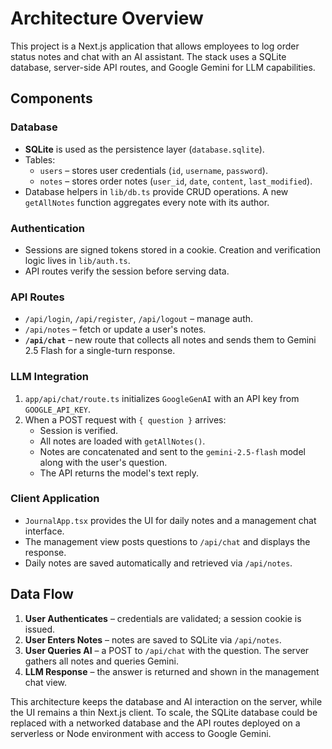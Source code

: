 # Architecture Overview

This project is a Next.js application that allows employees to log order status notes and chat with an AI assistant. The stack uses a SQLite database, server-side API routes, and Google Gemini for LLM capabilities.

## Components

### Database
- **SQLite** is used as the persistence layer (`database.sqlite`).
- Tables:
  - `users` – stores user credentials (`id`, `username`, `password`).
  - `notes` – stores order notes (`user_id`, `date`, `content`, `last_modified`).
- Database helpers in `lib/db.ts` provide CRUD operations. A new `getAllNotes` function aggregates every note with its author.

### Authentication
- Sessions are signed tokens stored in a cookie. Creation and verification logic lives in `lib/auth.ts`.
- API routes verify the session before serving data.

### API Routes
- `/api/login`, `/api/register`, `/api/logout` – manage auth.
- `/api/notes` – fetch or update a user's notes.
- **`/api/chat`** – new route that collects all notes and sends them to Gemini 2.5 Flash for a single-turn response.

### LLM Integration
1. `app/api/chat/route.ts` initializes `GoogleGenAI` with an API key from `GOOGLE_API_KEY`.
2. When a POST request with `{ question }` arrives:
   - Session is verified.
   - All notes are loaded with `getAllNotes()`.
   - Notes are concatenated and sent to the `gemini-2.5-flash` model along with the user's question.
   - The API returns the model's text reply.

### Client Application
- `JournalApp.tsx` provides the UI for daily notes and a management chat interface.
- The management view posts questions to `/api/chat` and displays the response.
- Daily notes are saved automatically and retrieved via `/api/notes`.

## Data Flow
1. **User Authenticates** – credentials are validated; a session cookie is issued.
2. **User Enters Notes** – notes are saved to SQLite via `/api/notes`.
3. **User Queries AI** – a POST to `/api/chat` with the question. The server gathers all notes and queries Gemini.
4. **LLM Response** – the answer is returned and shown in the management chat view.

This architecture keeps the database and AI interaction on the server, while the UI remains a thin Next.js client. To scale, the SQLite database could be replaced with a networked database and the API routes deployed on a serverless or Node environment with access to Google Gemini.
